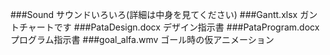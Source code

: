 ###Sound
サウンドいろいろ(詳細は中身を見てください)
###Gantt.xlsx
ガントチャートです
###PataDesign.docx
デザイン指示書
###PataProgram.docx
プログラム指示書
###goal_alfa.wmv
ゴール時の仮アニメーション
